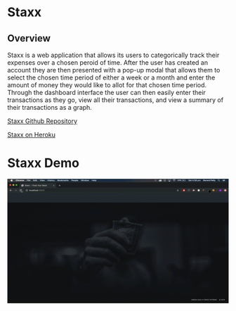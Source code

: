 # Staxx

## Overview

Staxx is a web application that allows its users to categorically track their expenses over a chosen peroid of time. After the user has created an account they are then presented with a pop-up modal that allows them to select the chosen time period of either a week or a month and enter the amount of money they would like to allot for that chosen time period. Through the dashboard interface the user can then easily enter their transactions as they go, view all their transactions, and view a summary of their transactions as a graph.

[Staxx Github Repository](https://github.com/sjwarren91/Group-Project-2)

[Staxx on Heroku](https://shrouded-brook-64155.herokuapp.com)

# Staxx Demo

![Bamazon Gif](staxx-vid.gif)
